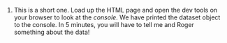 1. This is a short one. Load up the HTML page and open the dev tools on your browser to look at the *console*. We have printed the dataset object to the console. In 5 minutes, you will have to tell me and Roger something about the data!
